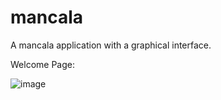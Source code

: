 # mancala
A mancala application with a graphical interface.

Welcome Page:

![image](https://user-images.githubusercontent.com/67130044/200157137-cf8b24e6-4548-4396-bc31-5bd68beca4f7.png)
